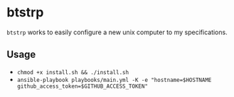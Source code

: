 # btstrp

`btstrp` works to easily configure a new unix computer
to my specifications.

## Usage

- `chmod +x install.sh && ./install.sh`
- `ansible-playbook playbooks/main.yml -K -e "hostname=$HOSTNAME github_access_token=$GITHUB_ACCESS_TOKEN"`



